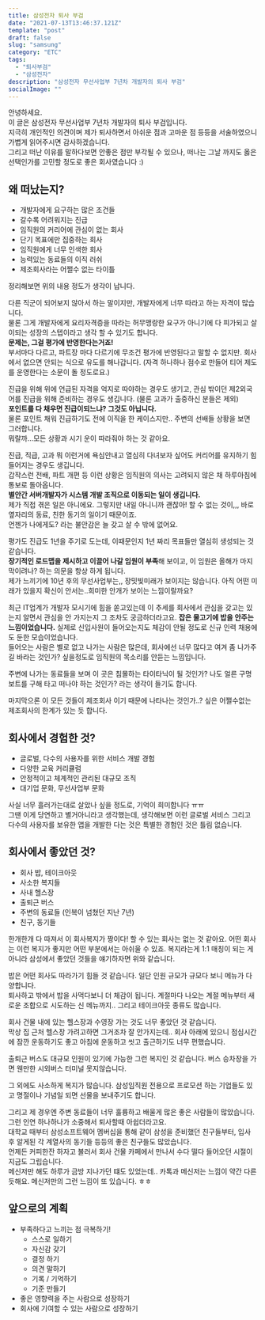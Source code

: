 ```yaml
---
title: 삼성전자 퇴사 부검
date: "2021-07-13T13:46:37.121Z"
template: "post"
draft: false
slug: "samsung"
category: "ETC"
tags:
  - "퇴사부검"
  - "삼성전자"
description: "삼성전자 무선사업부 7년차 개발자의 퇴사 부검"
socialImage: ""
---
```


안녕하세요. <br/> 이 글은 삼성전자 무선사업부 7년차 개발자의 퇴사 부검입니다.<br/>
지극히 개인적인 의견이며 제가 퇴사하면서 아쉬운 점과 고마운 점 등등을 서술하였으니 가볍게 읽어주시면 감사하겠습니다.<br/>
그리고 떠난 이유를 말하다보면 안좋은 점만 부각될 수 있으나, 떠나는 그날 까지도 옳은 선택인가를 고민할 정도로 좋은 회사였습니다 :)

## 왜 떠났는지?
* 개발자에게 요구하는 많은 조건들
* 갈수록 어려워지는 진급
* 임직원의 커리어에 관심이 없는 회사 
* 단기 목표에만 집중하는 회사
* 임직원에게 너무 인색한 회사
* 능력있는 동료들의 이직 러쉬
* 제조회사라는 어쩔수 없는 타이틀

정리해보면 위의 내용 정도가 생각이 납니다.

다른 직군이 되어보지 않아서 하는 말이지만, 개발자에게 너무 따라고 하는 자격이 많습니다. <br/>
물론 그게 개발자에게 요리자격증을 따라는 허무맹랑한 요구가 아니기에 다 피가되고 살이되는 성장의 스텝이라고 생각 할 수 있기도 합니다. <br/>
**문제는, 그걸 평가에 반영한다는거죠!**<br/> 
부서마다 다르고, 파트장 마다 다르기에 무조건 평가에 반영된다고 말할 수 없지만. 회사에서 없으면 안되는 식으로 유도를 해나갑니다.
(자격 하나하나 점수로 만들어 티어 제도를 운영한다는 소문이 돌 정도로요.)

진급을 위해 위에 언급된 자격을 억지로 따야하는 경우도 생기고, 관심 밖이던 제2외국어를 진급을 위해 준비하는 경우도 생깁니다.
(물론 고과가 출중하신 분들은 제외)<br/>
**포인트를 다 채우면 진급이되느냐? 그것도 아닙니다.**<br/>
물론 포인트 채워 진급하기도 전에 이직을 한 케이스지만.. 주변의 선배들 상황을 보면 그러합니다. <br/>뭐랄까...모든 상황과 시기 운이 따라줘야 하는 것 같아요. <br/>

진급, 직급, 고과 뭐 이런거에 욕심안내고 열심히 다녀보자 싶어도 커리어를 유지하기 힘들어지는 경우도 생깁니다.<br/>
갑작스런 전배, 파트 개편 등 이런 상황은 임직원의 의사는 고려되지 않은 채 하루아침에 통보로 돌아옵니다.<br/>
**별안간 서버개발자가 시스템 개발 조직으로 이동되는 일이 생깁니다.**<br/>
제가 직접 겪은 일은 아니에요. 그렇지만 내일 아니니까 괜찮아! 할 수 없는 것이,,, 바로 옆자리의 동료, 친한 동기의 일이기 때문이죠.<br/>
언젠가 나에게도? 라는 불안감은 늘 갖고 살 수 밖에 없어요.

평가도 진급도 1년을 주기로 도는데, 이때문인지 1년 짜리 목표들만 열심히 생성되는 것 같습니다.<br/>
**장기적인 로드맵을 제시하고 이끌어 나갈 임원이 부족**해 보이고, 이 임원은 올해가 마지막이려나? 하는 의문을 항상 하게 됩니다.<br/>
제가 느끼기에 10년 후의 무선사업부는,, 장밋빛미래가 보이지는 않습니다. 아직 어떤 미래가 있을지 확신이 안서는..희미한 안개가 보이는 느낌이랄까요?

최근 IT업계가 개발자 모시기에 힘을 쏟고있는데 이 추세를 회사에서 관심을 갖고는 있는지 알면서 관심을 안 가지는지 그 조차도 궁금하더라고요.
**잡은 물고기에 밥을 안주는 느낌이었습니다.** 실제로 신입사원이 들어오는지도 체감이 안될 정도로 신규 인력 채용에도 둔한 모습이었습니다. <br/>
들어오는 사람은 별로 없고 나가는 사람은 많은데, 회사에선 너무 많다고 여겨 좀 나가주길 바라는 것인가? 싶을정도로 임직원의 목소리를 안듣는 느낌입니다.

주변에 나가는 동료들을 보며 이 곳은 침몰하는 타이타닉이 될 것인가? 나도 얼른 구명보트를 구해 타고 떠나야 하는 것인가? 라는 생각이 들기도 합니다.

마지막으론 이 모든 것들이 제조회사 이기 때문에 나타나는 것인가..? 싶은 어쩔수없는 제조회사의 한계가 있는 듯 합니다.

## 회사에서 경험한 것?
* 글로벌, 다수의 사용자를 위한 서비스 개발 경험
* 다양한 교육 커리큘럼
* 안정적이고 체계적인 관리된 대규모 조직
* 대기업 문화, 무선사업부 문화

사실 너무 흘러가는대로 살았나 싶을 정도로, 기억이 희미합니다 ㅠㅠ <br/>
그땐 이게 당연하고 별거아니라고 생각했는데, 생각해보면 이런 글로벌 서비스 그리고 다수의 사용자를 보유한 앱을 개발한 다는 것은 특별한 경험인 것은 틀림 없습니다. <br/>


## 회사에서 좋았던 것?
* 회사 밥, 테이크아웃
* 사소한 복지들
* 사내 헬스장
* 출퇴근 버스
* 주변의 동료들 (인복이 넘쳤던 지난 7년)
* 친구, 동기들

한개한개 다 따져서 이 회사복지가 짱이다! 할 수 있는 회사는 없는 것 같아요. 어떤 회사는 이런 복지가 좋지만 어떤 부분에서는 아쉬울 수 있죠. 
복지라는게 1:1 매칭이 되는 게 아니라 삼성에서 좋았던 것들을 얘기하자면 위와 같습니다.

밥은 어떤 회사도 따라가기 힘들 것 같습니다. 일단 인원 규모가 규모다 보니 메뉴가 다양합니다.<br/>
퇴사하고 밖에서 밥을 사먹다보니 더 체감이 됩니다. 계절마다 나오는 계절 메뉴부터 새로운 조합으로 시도하는 신 메뉴까지.. 그리고 테이크아웃 종류도 많습니다.<br/>

회사 건물 내에 있는 헬스장과 수영장 가는 것도 너무 좋았던 것 같습니다.<br/> 막상 집 근처 헬스장 가려고하면 그거조차 잘 안가지는데.. 회사 아래에 있으니 점심시간에 잠깐 운동하기도 좋고 아침에 운동하고 씻고 출근하기도 너무 편했습니다. 

출퇴근 버스도 대규모 인원이 있기에 가능한 그런 복지인 것 같습니다. 버스 승차장을 가면 웬만한 시외버스 터미널 못지않습니다.

그 외에도 사소하게 복지가 많습니다. 삼성임직원 전용으로 프로모션 하는 기업들도 있고 명절이나 기념일 되면 선물을 보내주기도 합니다.

그리고 제 경우엔 주변 동료들이 너무 훌륭하고 배울게 많은 좋은 사람들이 많았습니다. 그런 인연 하나하나가 소중해서 퇴사할때 아쉽더라고요.<br/>
대학교 때부터 삼성소프트웨어 멤버십을 통해 같이 삼성을 준비했던 친구들부터, 입사 후 알게된 각 계열사의 동기들 등등의 좋은 친구들도 많았습니다.<br/>
언제든 커피한잔 하자고 불러서 회사 건물 카페에서 만나서 수다 떨다 들어오던 시절이 지금도 그립습니다. <br/>
메신저만 해도 하루가 금방 지나가던 떄도 있었는데.. 카톡과 메신저는 느낌이 약간 다른듯해요. 메신저만의 그런 느낌이 또 있습니다. ㅎㅎ 


## 앞으로의 계획
* 부족하다고 느끼는 점 극복하기!
  * 스스로 일하기
  * 자신감 갖기
  * 결정 하기
  * 의견 말하기
  * 기록 / 기억하기
  * 기준 만들기
* 좋은 영향력을 주는 사람으로 성장하기
* 회사에 기여할 수 있는 사람으로 성장하기 